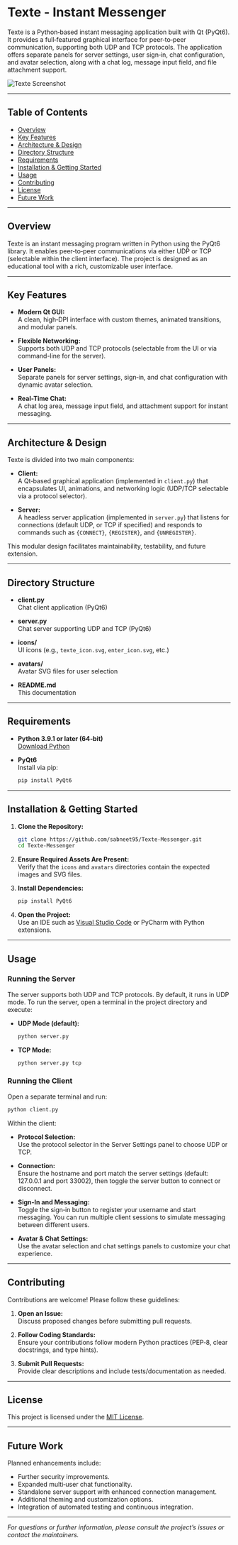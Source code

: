 # Texte - Instant Messenger

Texte is a Python‑based instant messaging application built with Qt (PyQt6). It provides a full‑featured graphical interface for peer‑to‑peer communication, supporting both UDP and TCP protocols. The application offers separate panels for server settings, user sign‑in, chat configuration, and avatar selection, along with a chat log, message input field, and file attachment support.

![Texte Screenshot](https://github.com/sabneet95/Texte-Messenger/blob/master/messaging.png)

---

## Table of Contents

- [Overview](#overview)
- [Key Features](#key-features)
- [Architecture & Design](#architecture--design)
- [Directory Structure](#directory-structure)
- [Requirements](#requirements)
- [Installation & Getting Started](#installation--getting-started)
- [Usage](#usage)
- [Contributing](#contributing)
- [License](#license)
- [Future Work](#future-work)

---

## Overview

Texte is an instant messaging program written in Python using the PyQt6 library. It enables peer‑to‑peer communications via either UDP or TCP (selectable within the client interface). The project is designed as an educational tool with a rich, customizable user interface.

---

## Key Features

- **Modern Qt GUI:**  
  A clean, high‑DPI interface with custom themes, animated transitions, and modular panels.
  
- **Flexible Networking:**  
  Supports both UDP and TCP protocols (selectable from the UI or via command-line for the server).
  
- **User Panels:**  
  Separate panels for server settings, sign‑in, and chat configuration with dynamic avatar selection.
  
- **Real-Time Chat:**  
  A chat log area, message input field, and attachment support for instant messaging.

---

## Architecture & Design

Texte is divided into two main components:

- **Client:**  
  A Qt‑based graphical application (implemented in `client.py`) that encapsulates UI, animations, and networking logic (UDP/TCP selectable via a protocol selector).

- **Server:**  
  A headless server application (implemented in `server.py`) that listens for connections (default UDP, or TCP if specified) and responds to commands such as `{CONNECT}`, `{REGISTER}`, and `{UNREGISTER}`.

This modular design facilitates maintainability, testability, and future extension.

---

## Directory Structure

- **client.py**  
  Chat client application (PyQt6)

- **server.py**  
  Chat server supporting UDP and TCP (PyQt6)

- **icons/**  
  UI icons (e.g., `texte_icon.svg`, `enter_icon.svg`, etc.)

- **avatars/**  
  Avatar SVG files for user selection

- **README.md**  
  This documentation

---

## Requirements

- **Python 3.9.1 or later (64‑bit)**  
  [Download Python](https://www.python.org/downloads/)

- **PyQt6**  
  Install via pip:
  ```bash  
  pip install PyQt6
  ```
---

## Installation & Getting Started

1. **Clone the Repository:**
   ```bash   
   git clone https://github.com/sabneet95/Texte-Messenger.git
   cd Texte-Messenger
   ```
2. **Ensure Required Assets Are Present:**  
   Verify that the `icons` and `avatars` directories contain the expected images and SVG files.

3. **Install Dependencies:**
   ```bash   
   pip install PyQt6
   ```
4. **Open the Project:**  
   Use an IDE such as [Visual Studio Code](https://code.visualstudio.com/) or PyCharm with Python extensions.

---

## Usage

### Running the Server

The server supports both UDP and TCP protocols. By default, it runs in UDP mode. To run the server, open a terminal in the project directory and execute:

- **UDP Mode (default):**
  ```bash 
  python server.py
  ```
- **TCP Mode:**
  ```bash 
  python server.py tcp
  ```
### Running the Client

Open a separate terminal and run:

```bash 
python client.py
```

Within the client:

- **Protocol Selection:**  
  Use the protocol selector in the Server Settings panel to choose UDP or TCP.
  
- **Connection:**  
  Ensure the hostname and port match the server settings (default: 127.0.0.1 and port 33002), then toggle the server button to connect or disconnect.
  
- **Sign-In and Messaging:**  
  Toggle the sign‑in button to register your username and start messaging. You can run multiple client sessions to simulate messaging between different users.
  
- **Avatar & Chat Settings:**  
  Use the avatar selection and chat settings panels to customize your chat experience.

---

## Contributing

Contributions are welcome! Please follow these guidelines:

1. **Open an Issue:**  
   Discuss proposed changes before submitting pull requests.

2. **Follow Coding Standards:**  
   Ensure your contributions follow modern Python practices (PEP‑8, clear docstrings, and type hints).

3. **Submit Pull Requests:**  
   Provide clear descriptions and include tests/documentation as needed.

---

## License

This project is licensed under the [MIT License](https://github.com/sabneet95/Texte-Messenger/blob/master/LICENSE).

---

## Future Work

Planned enhancements include:

- Further security improvements.
- Expanded multi‑user chat functionality.
- Standalone server support with enhanced connection management.
- Additional theming and customization options.
- Integration of automated testing and continuous integration.

---

*For questions or further information, please consult the project’s issues or contact the maintainers.*
